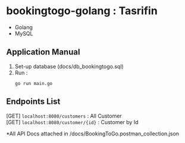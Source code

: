 
# bookingtogo-golang : Tasrifin

- Golang
- MySQL

## Application Manual
1. Set-up database (docs/db_bookingtogo.sql)
2. Run :
   ```
   go run main.go
   ```

## Endpoints List
[GET] `localhost:8080/customers` : All Customer </br>
[GET] `localhost:8080/customer/{id}` : Customer by Id </br>

*All API Docs attached in /docs/BookingToGo.postman_collection.json


